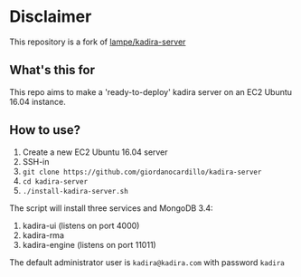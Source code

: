 # Disclaimer
This repository is a fork of [lampe/kadira-server](https://github.com/lampe/kadira-server)


## What's this for
This repo aims to make a 'ready-to-deploy' kadira server on an EC2 Ubuntu 16.04 instance.

## How to use?
1. Create a new EC2 Ubuntu 16.04 server
2. SSH-in
3. `git clone https://github.com/giordanocardillo/kadira-server`
4. `cd kadira-server`
5. `./install-kadira-server.sh`

The script will install three services and MongoDB 3.4:
1. kadira-ui (listens on port 4000)
2. kadira-rma
3. kadira-engine (listens on port 11011)

The default administrator user is `kadira@kadira.com` with password `kadira`
